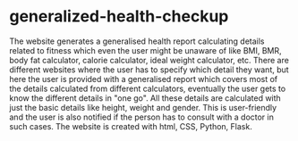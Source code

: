 # generalized-health-checkup
The website generates a generalised health report calculating details related to fitness which even the user might be unaware of like BMI, BMR, body fat calculator, calorie calculator, ideal weight calculator, etc.
There are different websites where the user has to specify which detail they want, but here the user is provided with a generalised report which covers most of the details calculated from different calculators, eventually the user gets to know the different details in "one go". All these details are calculated with just the basic details like height, weight and gender. This is user-friendly and the user is also notified if the person has to consult with a doctor in such cases. The website is created with html, CSS, Python, Flask.